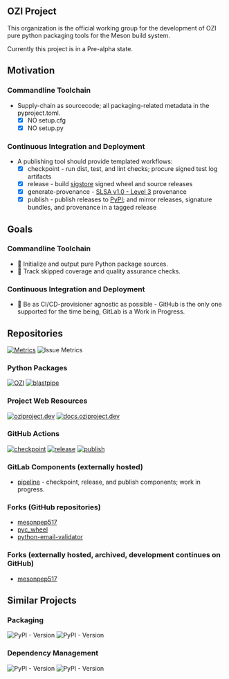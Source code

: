 ## OZI Project

This organization is the official working group for the development of OZI pure python packaging tools for the Meson build system.

Currently this project is in a Pre-alpha state.

## Motivation

### Commandline Toolchain

* Supply-chain as sourcecode; all packaging-related metadata in the pyproject.toml.
  * [x] NO setup.cfg
  * [x] NO setup.py

### Continuous Integration and Deployment

* A publishing tool should provide templated workflows:
  * [x] checkpoint - run dist, test, and lint checks; procure signed test log artifacts
  * [x] release - build [sigstore](https://sigstore.dev/) signed wheel and source releases
  * [x] generate-provenance - [SLSA v1.0 - Level 3](https://slsa.dev/spec/v1.0/levels#build-l3) provenance
  * [x] publish - publish releases to [PyPI](https://pypi.org/); and mirror releases, signature bundles, and provenance in a tagged release

## Goals

### Commandline Toolchain

* 🚧 Initialize and output pure Python package sources.
* 🚧 Track skipped coverage and quality assurance checks.

### Continuous Integration and Deployment

* 🚧 Be as CI/CD-provisioner agnostic as possible - GitHub is the only one supported for the time being, GitLab is a Work in Progress.

## Repositories

[![Metrics](https://raw.githubusercontent.com/OZI-Project/.github/main/github-metrics.svg)](https://github.com/orgs/OZI-Project/repositories?q=&type=all&language=&sort=)
![Issue Metrics](https://raw.githubusercontent.com/OZI-Project/.github/main/github-metrics-issue-followup.svg)

### Python Packages

[![OZI](https://raw.githubusercontent.com/OZI-Project/.github/main/github-metrics-repo-ozi.svg)](https://github.com/OZI-Project/OZI)
[![blastpipe](https://raw.githubusercontent.com/OZI-Project/.github/main/github-metrics-repo-blastpipe.svg)](https://github.com/OZI-Project/blastpipe)

### Project Web Resources

[![oziproject.dev](https://raw.githubusercontent.com/OZI-Project/.github/main/github-metrics-repo-OZIProject_dev.svg)](https://github.com/OZI-Project/OZIproject.dev)
[![docs.oziproject.dev](https://raw.githubusercontent.com/OZI-Project/.github/main/github-metrics-repo-docs.svg)](https://github.com/OZI-Project/docs)

### GitHub Actions
  
[![checkpoint](https://raw.githubusercontent.com/OZI-Project/.github/main/github-metrics-repo-checkpoint.svg)](https://github.com/OZI-Project/checkpoint)
[![release](https://raw.githubusercontent.com/OZI-Project/.github/main/github-metrics-repo-release.svg)](https://github.com/OZI-Project/release)
[![publish](https://raw.githubusercontent.com/OZI-Project/.github/main/github-metrics-repo-publish.svg)](https://github.com/OZI-Project/publish)

### GitLab Components (externally hosted)

* [pipeline](https://gitlab.com/ozi-project/pipeline) - checkpoint, release, and publish components; work in progress.

### Forks (GitHub repositories)

* [mesonpep517](https://github.com/OZI-Project/mesonpep517)
* [pyc_wheel](https://github.com/OZI-Project/pyc_wheel)
* [python-email-validator](https://github.com/OZI-Project/python-email-validator)

### Forks (externally hosted, archived, development continues on GitHub)

* [mesonpep517](https://gitlab.com/ozi-project/forks/mesonpep517)

## Similar Projects

### Packaging
![PyPI - Version](https://img.shields.io/pypi/v/flit?style=plastic&logo=pypi&label=Flit&link=https%3A%2F%2Fflit.pypa.io%2Fen%2Fstable%2F&link=https%3A%2F%2Fpypi.org%2Fproject%2Fflit%2F)
![PyPI - Version](https://img.shields.io/pypi/v/hatch?style=plastic&logo=pypi&label=Hatch&link=https%3A%2F%2Fhatch.pypa.io%2Flatest%2F&link=https%3A%2F%2Fpypi.org%2Fproject%2Fhatch%2F)


### Dependency Management

![PyPI - Version](https://img.shields.io/pypi/v/poetry?style=plastic&logo=poetry&label=Poetry&link=https%3A%2F%2Fpython-poetry.org%2F&link=https%3A%2F%2Fpypi.org%2Fproject%2Fpoetry%2F)
![PyPI - Version](https://img.shields.io/pypi/v/pdm?style=plastic&logo=pdm&label=PDM&link=https%3A%2F%2Fpdm-project.org%2Flatest%2F&link=https%3A%2F%2Fpypi.org%2Fproject%2Fpdm%2F)

